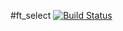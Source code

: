 #ft_select [![Build Status](https://travis-ci.org/Seluj78/ft_select.svg?branch=master)](https://travis-ci.org/Seluj78/ft_select)
